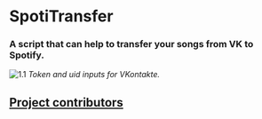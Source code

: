 # SpotiTransfer
### A script that can help to transfer your songs from VK to Spotify.
![1.1](https://github.com/xcaq/SpotiTransfer/blob/master/images/vkontakte.png)
*Token and uid inputs for VKontakte.*

## [Project contributors](https://github.com/xcaq/SpotiTransfer/graphs/contributors)
